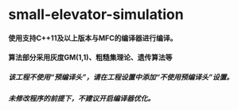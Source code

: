 # small-elevator-simulation
#### 使用支持C++11及以上版本与MFC的编译器进行编译。

#### 算法部分采用灰度GM(1,1)、粗糙集理论、遗传算法等

##### 该工程不使用“预编译头”，请在工程设置中添加“不使用预编译头”设置。

##### 未修改程序的前提下，不建议开启编译器优化。


